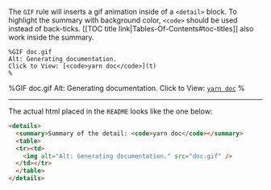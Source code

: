 The `GIF` rule will inserts a gif animation inside of a `<detail>` block. To highlight the summary with background color, `<code>` should be used instead of back-ticks. [[TOC title link|Tables-Of-Contents#toc-titles]] also work inside the summary.

```
%GIF doc.gif
Alt: Generating documentation.
Click to View: [<code>yarn doc</code>](t)
%
```

%GIF doc.gif
Alt: Generating documentation.
Click to View: [<code>yarn doc</code>](t)
%

---

The actual html placed in the `README` looks like the one below:

```html
<details>
  <summary>Summary of the detail: <code>yarn doc</code></summary>
  <table>
  <tr><td>
    <img alt="Alt: Generating documentation." src="doc.gif" />
  </td></tr>
  </table>
</details>
```